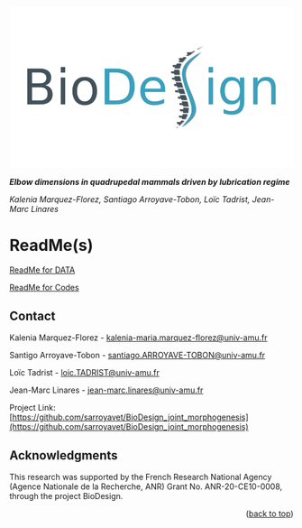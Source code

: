 <!-- PROJECT LOGO -->
![alt text](DATA/BioDesignLogo.png)

***Elbow dimensions in quadrupedal mammals driven by lubrication regime***

*Kalenia Marquez-Florez, Santiago Arroyave-Tobon, Loïc Tadrist, Jean-Marc Linares*

# ReadMe(s)
[ReadMe for DATA](DATA/ReadME.md)

[ReadMe for Codes](TaxetCalcul/ReadMe.md)

## Contact

Kalenia Marquez-Florez - kalenia-maria.marquez-florez@univ-amu.fr

Santigo Arroyave-Tobon - santiago.ARROYAVE-TOBON@univ-amu.fr

Loïc Tadrist - loic.TADRIST@univ-amu.fr

Jean-Marc Linares - jean-marc.linares@univ-amu.fr

Project Link: [https://github.com/sarroyavet/BioDesign_joint_morphogenesis](https://github.com/sarroyavet/BioDesign_joint_morphogenesis)

<!-- ACKNOWLEDGMENTS -->
## Acknowledgments

This research was supported by the French Research National Agency (Agence Nationale de la Recherche, ANR) Grant No. ANR-20-CE10-0008, through the project BioDesign.

<p align="right">(<a href="#readmes">back to top</a>)</p>